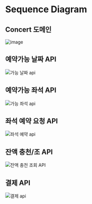 # Sequence Diagram

<h2>Concert 도메인</h2>

![image](https://github.com/ggplay149/BookingConcert-With-Q/assets/142002833/bd3b3f1d-eb8e-4b5a-b8b8-2f9c689c5da6)

<h2>예약가능 날짜 API</h2>

![가능 날짜 api](https://github.com/ggplay149/3rdWeek_Concert_Reservation_Server/assets/142002833/9ed36c51-4425-4647-852a-c3432dc82732)

<h2>예약가능 좌석 API</h2>

![가능 좌석 api](https://github.com/ggplay149/3rdWeek_Concert_Reservation_Server/assets/142002833/df86a028-27bb-4817-9e54-6bbf00a86692)

<h2>좌석 예약 요청 API</h2>

![좌석 예약 api](https://github.com/ggplay149/3rdWeek_Concert_Reservation_Server/assets/142002833/7fec2c82-d75d-4f1f-8707-11b08927ce77)

<h2>잔액 충천/조 API</h2>

![잔액 충전 조회 API](https://github.com/ggplay149/3rdWeek_Concert_Reservation_Server/assets/142002833/f9d33b24-fe84-4975-adeb-6d40a1cf263d)

<h2>결제  API</h2>

![결제 api](https://github.com/ggplay149/3rdWeek_Concert_Reservation_Server/assets/142002833/280d388c-12df-4f64-aced-b065440b3ffb)

